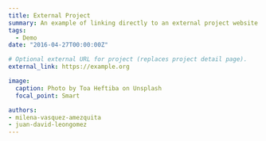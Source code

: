 ```yaml
---
title: External Project
summary: An example of linking directly to an external project website using [`external_link`](https://example.org).
tags:
  - Demo
date: "2016-04-27T00:00:00Z"

# Optional external URL for project (replaces project detail page).
external_link: https://example.org

image:
  caption: Photo by Toa Heftiba on Unsplash
  focal_point: Smart

authors:
- milena-vasquez-amezquita
- juan-david-leongomez
---
```


